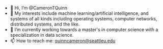 - 👋 Hi, I’m @CameronTQuinn
- 👀 My interests include machine learning/artificial intelligence, and systems of all kinds including operating systems, computer networks, distributed systems, and the like. 
- 🌱 I’m currently working towards a master's in computer science with a specialization in data science. 
- 📫 How to reach me: quinncameron@seattleu.edu

<!---
CameronTQuinn/CameronTQuinn is a ✨ special ✨ repository because its `README.md` (this file) appears on your GitHub profile.
You can click the Preview link to take a look at your changes.
--->
